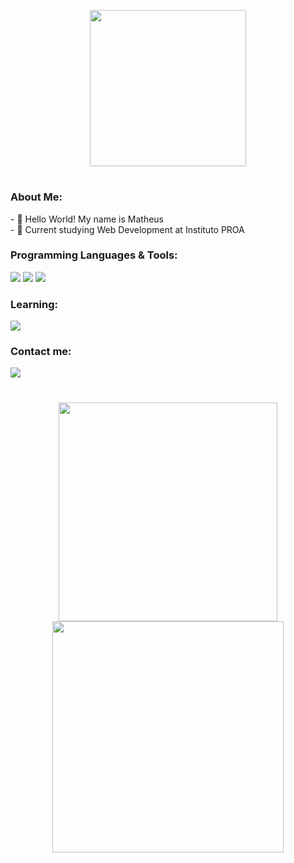 <p align="center">
<img width="250px" src="https://res.cloudinary.com/dpmtqiciw/image/upload/v1678710094/image_2_syxchb.png">
</p>
<h1></h1>

<h3>About Me:</h3>
- 👋 Hello World! My name is Matheus<br>
- 📘 Current studying Web Development at Instituto PROA<br>

<h3>Programming Languages & Tools:</h3>
<p align="left">
<img src="https://img.shields.io/badge/HTML5-E34F26?style=for-the-badge&logo=html5&logoColor=white"/>
<img src="https://img.shields.io/badge/CSS3-1572B6?style=for-the-badge&logo=css3&logoColor=white"/>
<img src="https://img.shields.io/badge/JavaScript-323330?style=for-the-badge&logo=javascript&logoColor=F7DF1E"/>
</p>

<h3>Learning:</h3>
<img src="https://img.shields.io/badge/React-20232A?style=for-the-badge&logo=react&logoColor=61DAFB"/>

<h3>Contact me:</h3>

<a href="https://discord.gg/JuawxqJf9F"><img src="https://img.shields.io/badge/Discord-7289DA?style=for-the-badge&logo=discord&logoColor=white" taget="_blank"></a>

<h1></h1>

<div align="center">
<img style="width:350px;" src="https://github-readme-stats-sigma-five.vercel.app/api?username=MatheusVSN&show_icons=true&theme=radical">
<img style="width:370px;" src="https://github-readme-stats-sigma-five.vercel.app/api/top-langs/?username=MatheusVSN&layout=compact&theme=radical">
</div>
